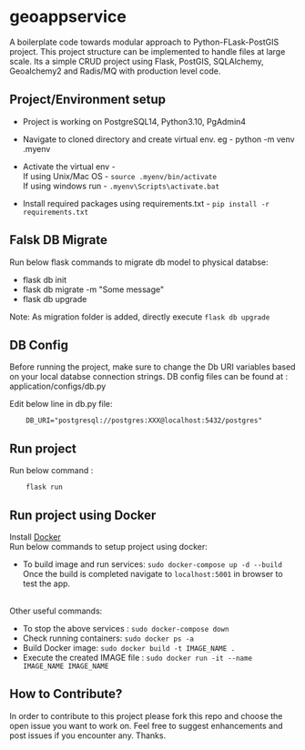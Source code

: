 # geoappservice
A boilerplate code towards modular approach to Python-FLask-PostGIS project. This project structure can be implemented to handle files at large scale. Its a simple CRUD project using Flask, PostGIS, SQLAlchemy, Geoalchemy2 and Radis/MQ with production level code.  


## Project/Environment setup
* Project is working on PostgreSQL14, Python3.10, PgAdmin4
* Navigate to cloned directory and create virtual env. eg - python -m venv .myenv
* Activate the virtual env -<br> 
      If using Unix/Mac OS - ```source .myenv/bin/activate``` <br>
      If using windows run - ```.myenv\Scripts\activate.bat```
      
* Install required packages using requirements.txt - ```pip install -r requirements.txt```

## Falsk DB Migrate
Run below flask commands to migrate db model to physical databse:
* flask db init
* flask db migrate -m "Some message"
* flask db upgrade

Note: As migration folder is added, directly execute ```flask db upgrade```

## DB Config
Before running the project, make sure to change the Db URI variables based on your local databse connection strings. 
DB config files can be found at : application/configs/db.py

Edit below line in db.py file: 

        DB_URI="postgresql://postgres:XXX@localhost:5432/postgres"


## Run project
Run below command :

        flask run


## Run project using Docker
Install [Docker](https://docs.docker.com/get-docker/) <br>
Run below commands to setup project using docker:
* To build image and run services:  ```sudo docker-compose up -d --build```<br>
Once the build is completed navigate to ```localhost:5001``` in browser to test the app.
<br>
Other useful commands:<br>

* To stop the above services : ```sudo docker-compose down```<br>
* Check running containers: ```sudo docker ps -a```<br>
* Build Docker image: ```sudo docker build -t IMAGE_NAME .```<br>
* Execute the created IMAGE file : ```sudo docker run -it --name IMAGE_NAME IMAGE_NAME```


## How to Contribute?
In order to contribute to this project please fork this repo and choose the open issue you want to work on. Feel free to suggest enhancements and post issues if you encounter any. Thanks. 
